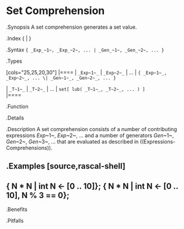 # Set Comprehension

.Synopsis
A set comprehension generates a set value.

.Index
{ | }

.Syntax
`{ _Exp_~1~, _Exp_~2~, ... | _Gen_~1~, _Gen_~2~, ... }`

.Types

[cols="25,25,20,30"]
|====
| `_Exp~1~_` | `_Exp~2~_` | ... | `{ _Exp~1~_, _Exp~2~_, ... \| _Gen~1~_, _Gen~2~_, ... }` 

| `_T~1~_`   | `_T~2~_`   | ... | `set[ lub( _T~1~_, _T~2~_, ... ) ]`                   
|====

.Function

.Details

.Description
A set comprehension consists of a number of contributing expressions _Exp_~1~, _Exp_~2~, ... and a number of
generators _Gen_~1~, _Gen_~2~, _Gen_~3~, ... that are evaluated as described in ((Expressions-Comprehensions)).

.Examples
[source,rascal-shell]
----
{ N * N | int N <- [0 .. 10]};
{ N * N | int N <- [0 .. 10], N % 3 == 0};
----

.Benefits

.Pitfalls

